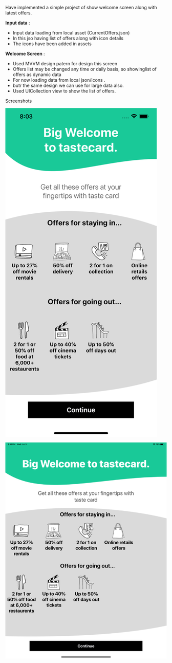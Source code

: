 Have implemented a simple project of show welcome screen along with latest offers.

**Input data** :
- Input data loading from local asset (CurrentOffers.json)
- In this jso having list of offers along with icon details
- The icons have been added in assets

**Welcome Screen** :
- Used MVVM design patern for design this screen
- Offers list may be changed any time or daily basis, so showinglist of offers as dynamic data
- For now loading data from local json/icons .
- butr the same design we can use for large data also.
- Used UICollection view to show the list of offers.

Screenshots

![Screenshots in iPhonx Pro](https://github.com/mohanrajsk/OffersAPP/blob/master/OffersApp/ScreenSHots/iphoneXpro.png)


![Screenshots from iPad Pro](https://github.com/mohanrajsk/OffersAPP/blob/master/OffersApp/ScreenSHots/iPadPro.png)
